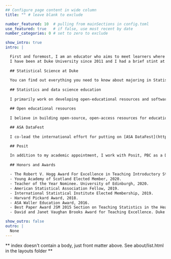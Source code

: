 ```yaml
---
## Configure page content in wide column
title: "" # leave blank to exclude

number_featured: 10  # pulling from mainSections in config.toml
use_featured: true   # if false, use most recent by date
number_categories: 0 # set to zero to exclude

show_intro: true
intro: |

  First and foremost, I am an educator who aims to meet learners where they are and understanding how they learn so that I can build better resources, pedagogy, and tooling to support their learning. My main teaching and research interests are statistics and data science education, particularly using R. 
  I have been at Duke University since 2011 and I had a brief stint at the University of Edinburgh in 2019-2021. Prior to Duke, I received my PhD in Statistics at UCLA in 2011, under the advisement of [Jan de Leeuw](https://en.wikipedia.org/wiki/Jan_de_Leeuw), and my BS in Actuarial Science at NYU's Stern School of Business in 2004. In between undergraduate and graduate degrees, I worked as a consulting actuary for two years in New York.
  
  ## Statistical Science at Duke
  
  You can find out everything you need to know about majoring in Statistical Science at Duke [here](https://stat.duke.edu/undergraduate). If you would like to discuss degree options in the department, send an email to [dus@stat.duke.edu](mailto:dus@stat.duke.edu).
  
  ## Statistics and data science education
  
  I primarily work on developing open-educational resources and software for modern statistics and data science education as well as pedagogies for enhancing the student experience in data science and statistics courses. I also work on research projects that aim to assess the effectiveness of these approaches with respect to learning and retention. My computing language of choice is R, though I'm always interested in learning about how educators teaching different languages approach the same challenges. At any given point I have numerous projects active in this area. If you're a student wanting to work with me or a potential collaborator, I'd love to [hear from you](/contact/).

  ## Open educational resources
  
  I believe in building open-source, open-access resources for education. I have co-authored four open-source statistics textbooks as part of the OpenIntro project at the introductory college and advanced high school level. I am also the creator and maintainer of [Data Science in a Box](https://datasciencebox.org/) and I have been developing and teaching various massive open online courses, including the popular [Statistics with R](https://www.coursera.org/specializations/statistics) specialization on Coursera. Materials for all courses and workshop I've taught are also openly licensed. You can find them on my [teaching page](/teaching/).
  
  ## ASA DataFest
  
  I co-lead the international effort for putting on [ASA DataFest](https://ww2.amstat.org/education/datafest/), a two-day competition in which teams of undergraduate students work to reveal insights into a rich and complex data set, annually at over fifty institutions across the globe.

  ## Posit

  In addition to my academic appointment, I work with Posit, PBC as a Developer Educator with the Tidyverse and Quarto teams.
  
  ## Honors and Awards
  
  - The Robert V. Hogg Award For Excellence in Teaching Introductory Statistics, 2021.  
  - Young Academy of Scotland Elected Member, 2020.  
  - Teacher of the Year Nominee. University of Edinburgh, 2020.  
  - American Statistical Association Fellow, 2019.  
  - International Statistical Institute Elected Membership, 2019.  
  - Harvard Pickard Award, 2018.  
  - ASA Waller Education Award, 2016.  
  - Best Paper Award JSM 2015 Section on Teaching Statistics in the Health Sciences.  
  - David and Janet Vaughan Brooks Award for Teaching Excellence. Duke University, 2014.  

show_outro: false
outro: |
  None
---
```


** index doesn't contain a body, just front matter above.
See about/list.html in the layouts folder **
